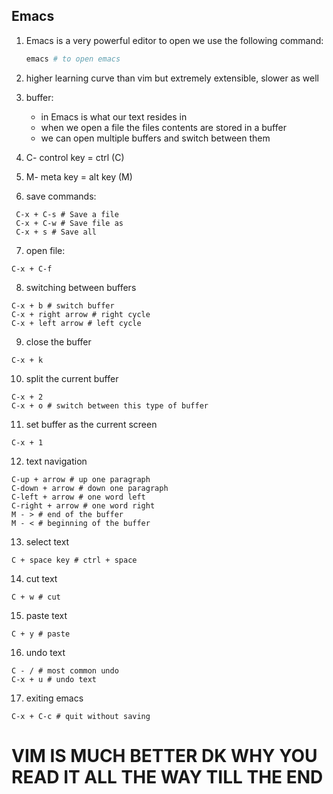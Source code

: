 ## Emacs

1. Emacs is a very powerful editor to open we use the following command:

	```bash 
	emacs # to open emacs
	```
2. higher learning curve than vim but extremely extensible, slower as well
3. buffer:

	- in Emacs is what our text resides in
	- when we open a file the files contents are stored in a buffer
	- we can open multiple buffers and switch between them

4. C- control key = ctrl (C)
5. M- meta key = alt key (M)
6. save commands:
```
 C-x + C-s # Save a file
 C-x + C-w # Save file as
 C-x + s # Save all
```
7. open file:
```
C-x + C-f
```

8. switching between buffers
```
C-x + b # switch buffer
C-x + right arrow # right cycle 
C-x + left arrow # left cycle 
```

9. close the buffer
```
C-x + k
```

10. split the current buffer
```
C-x + 2
C-x + o # switch between this type of buffer
```

11. set buffer as the current screen
```
C-x + 1 
```

12. text navigation
```
C-up + arrow # up one paragraph
C-down + arrow # down one paragraph
C-left + arrow # one word left
C-right + arrow # one word right
M - > # end of the buffer
M - < # beginning of the buffer
```

13. select text
```
C + space key # ctrl + space
```

14. cut text
```
C + w # cut
```

15. paste text
```
C + y # paste
```

16. undo text 
```
C - / # most common undo
C-x + u # undo text
```

17. exiting emacs
```
C-x + C-c # quit without saving 
```

# VIM IS MUCH BETTER DK WHY YOU READ IT ALL THE WAY TILL THE END
